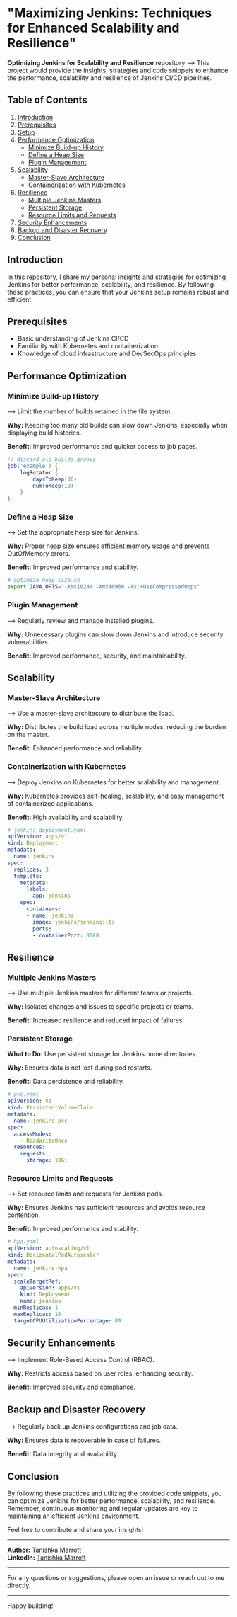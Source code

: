 # "Maximizing Jenkins: Techniques for Enhanced Scalability and Resilience"

**Optimizing Jenkins for Scalability and Resilience** repository --> This project would provide the insights, strategies and code snippets to enhance the performance, scalability and resilience of Jenkins CI/CD pipelines.

## Table of Contents

1. [Introduction](#introduction)
2. [Prerequisites](#prerequisites)
3. [Setup](#setup)
4. [Performance Optimization](#performance-optimization)
   - [Minimize Build-up History](#minimize-build-up-history)
   - [Define a Heap Size](#define-a-heap-size)
   - [Plugin Management](#plugin-management)
5. [Scalability](#scalability)
   - [Master-Slave Architecture](#master-slave-architecture)
   - [Containerization with Kubernetes](#containerization-with-kubernetes)
6. [Resilience](#resilience)
   - [Multiple Jenkins Masters](#multiple-jenkins-masters)
   - [Persistent Storage](#persistent-storage)
   - [Resource Limits and Requests](#resource-limits-and-requests)
7. [Security Enhancements](#security-enhancements)
8. [Backup and Disaster Recovery](#backup-and-disaster-recovery)
9. [Conclusion](#conclusion)

## Introduction

In this repository, I share my personal insights and strategies for optimizing Jenkins for better performance, scalability, and resilience. By following these practices, you can ensure that your Jenkins setup remains robust and efficient.

## Prerequisites

- Basic understanding of Jenkins CI/CD
- Familiarity with Kubernetes and containerization
- Knowledge of cloud infrastructure and DevSecOps principles

## Performance Optimization

### Minimize Build-up History

--> Limit the number of builds retained in the file system.

**Why:** Keeping too many old builds can slow down Jenkins, especially when displaying build histories.

**Benefit:** Improved performance and quicker access to job pages.

```groovy
// discard_old_builds.groovy
job('example') {
    logRotator {
        daysToKeep(30)
        numToKeep(10)
    }
}
```

### Define a Heap Size

--> Set the appropriate heap size for Jenkins.

**Why:** Proper heap size ensures efficient memory usage and prevents OutOfMemory errors.

**Benefit:** Improved performance and stability.

```bash
# optimize_heap_size.sh
export JAVA_OPTS="-Xms1024m -Xmx4096m -XX:+UseCompressedOops"
```

### Plugin Management

--> Regularly review and manage installed plugins.

**Why:** Unnecessary plugins can slow down Jenkins and introduce security vulnerabilities.

**Benefit:** Improved performance, security, and maintainability.

## Scalability

### Master-Slave Architecture

--> Use a master-slave architecture to distribute the load.

**Why:** Distributes the build load across multiple nodes, reducing the burden on the master.

**Benefit:** Enhanced performance and reliability.

### Containerization with Kubernetes

--> Deploy Jenkins on Kubernetes for better scalability and management.

**Why:** Kubernetes provides self-healing, scalability, and easy management of containerized applications.

**Benefit:** High availability and scalability.

```yaml
# jenkins_deployment.yaml
apiVersion: apps/v1
kind: Deployment
metadata:
  name: jenkins
spec:
  replicas: 3
  template:
    metadata:
      labels:
        app: jenkins
    spec:
      containers:
      - name: jenkins
        image: jenkins/jenkins:lts
        ports:
        - containerPort: 8080
```

## Resilience

### Multiple Jenkins Masters

--> Use multiple Jenkins masters for different teams or projects.

**Why:** Isolates changes and issues to specific projects or teams.

**Benefit:** Increased resilience and reduced impact of failures.

### Persistent Storage

**What to Do:** Use persistent storage for Jenkins home directories.

**Why:** Ensures data is not lost during pod restarts.

**Benefit:** Data persistence and reliability.

```yaml
# pvc.yaml
apiVersion: v1
kind: PersistentVolumeClaim
metadata:
  name: jenkins-pvc
spec:
  accessModes:
    - ReadWriteOnce
  resources:
    requests:
      storage: 10Gi
```

### Resource Limits and Requests

--> Set resource limits and requests for Jenkins pods.

**Why:** Ensures Jenkins has sufficient resources and avoids resource contention.

**Benefit:** Improved performance and stability.

```yaml
# hpa.yaml
apiVersion: autoscaling/v1
kind: HorizontalPodAutoscaler
metadata:
  name: jenkins-hpa
spec:
  scaleTargetRef:
    apiVersion: apps/v1
    kind: Deployment
    name: jenkins
  minReplicas: 1
  maxReplicas: 10
  targetCPUUtilizationPercentage: 80
```

## Security Enhancements

--> Implement Role-Based Access Control (RBAC).

**Why:** Restricts access based on user roles, enhancing security.

**Benefit:** Improved security and compliance.

## Backup and Disaster Recovery

--> Regularly back up Jenkins configurations and job data.

**Why:** Ensures data is recoverable in case of failures.

**Benefit:** Data integrity and availability.

## Conclusion

By following these practices and utilizing the provided code snippets, you can optimize Jenkins for better performance, scalability, and resilience. Remember, continuous monitoring and regular updates are key to maintaining an efficient Jenkins environment.

Feel free to contribute and share your insights!

---

**Author:** Tanishka Marrott  
**LinkedIn:** [Tanishka Marrott](https://www.linkedin.com/in/tanishka-marrott/)

---

For any questions or suggestions, please open an issue or reach out to me directly.

---

Happy building!
```
